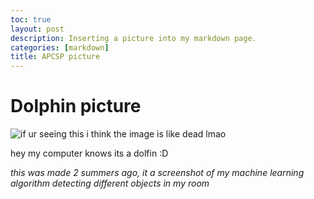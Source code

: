 ```yaml
---
toc: true
layout: post
description: Inserting a picture into my markdown page.
categories: [markdown]
title: APCSP picture
---
```

# Dolphin picture

![if ur seeing this i think the image is like dead lmao]({{site.baseurl}}/images/dolfin.png "https://github.com/dolphinalt/APCSP-Fastpages")

hey my computer knows its a dolfin :D

*this was made 2 summers ago, it a screenshot of my machine learning algorithm detecting different objects in my room*